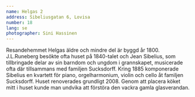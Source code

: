 ```yaml
---
name: Helgas 2
address: Sibeliusgatan 6, Lovisa
number: 18
lang: se
photographer: Sini Hassinen
---
```

Resandehemmet Helgas äldre och mindre del är byggd år 1800. J.L.Runeberg besökte ofta huset på 1840-talet och Jean Sibelius, som tillbringade delar av sin barndom och ungdom i grannskapet, musicerade ofta där tillsammans med familjen Sucksdorff. Kring 1885 komponerade Sibelius en kvartett för piano, orgelharmonium, violin och cello åt familjen Sucksdorff. Huset renoverades grundligt 2008. Genom att placera köket mitt i huset kunde man undvika att förstöra den vackra gamla glasverandan.
